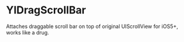 YIDragScrollBar
===============

Attaches draggable scroll bar on top of original UIScrollView for iOS5+, works like a drug.
